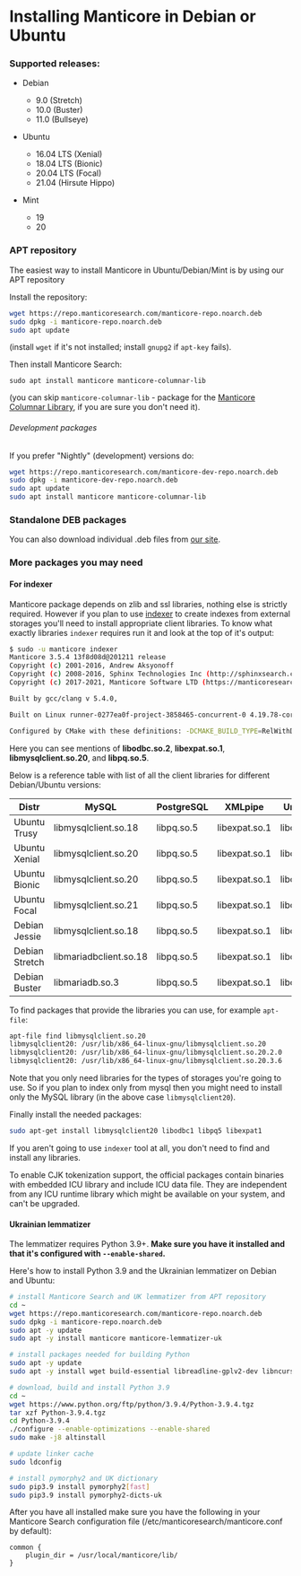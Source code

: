 # Installing Manticore in Debian or Ubuntu

### Supported releases:

* Debian
  * 9.0 (Stretch)
  * 10.0 (Buster)
  * 11.0 (Bullseye)

* Ubuntu
  * 16.04 LTS (Xenial)
  * 18.04 LTS (Bionic)
  * 20.04 LTS (Focal)
  * 21.04 (Hirsute Hippo)

* Mint
  * 19
  * 20

### APT repository
The easiest way to install Manticore in Ubuntu/Debian/Mint is by using our APT repository

Install the repository:
```bash
wget https://repo.manticoresearch.com/manticore-repo.noarch.deb
sudo dpkg -i manticore-repo.noarch.deb
sudo apt update
```
(install `wget` if it's not installed; install `gnupg2` if `apt-key` fails).

Then install Manticore Search:
```
sudo apt install manticore manticore-columnar-lib
```
(you can skip `manticore-columnar-lib` - package for the [Manticore Columnar Library](https://github.com/manticoresoftware/columnar), if you are sure you don't need it).

###### Development packages
If you prefer "Nightly" (development) versions do:
```bash
wget https://repo.manticoresearch.com/manticore-dev-repo.noarch.deb
sudo dpkg -i manticore-dev-repo.noarch.deb
sudo apt update
sudo apt install manticore manticore-columnar-lib
```

### Standalone DEB packages
You can also download individual .deb files from [our site](https://manticoresearch.com/downloads/).

### More packages you may need
#### For indexer
Manticore package depends on zlib and ssl libraries, nothing else is strictly required. However if you plan to use [indexer](../Adding_data_from_external_storages/Plain_indexes_creation.md#Indexer-tool) to create indexes from external storages you'll need to install appropriate client libraries. To know what exactly libraries `indexer` requires run it and look at the top of it's output:

```bash
$ sudo -u manticore indexer
Manticore 3.5.4 13f8d08d@201211 release
Copyright (c) 2001-2016, Andrew Aksyonoff
Copyright (c) 2008-2016, Sphinx Technologies Inc (http://sphinxsearch.com)
Copyright (c) 2017-2021, Manticore Software LTD (https://manticoresearch.com)

Built by gcc/clang v 5.4.0,

Built on Linux runner-0277ea0f-project-3858465-concurrent-0 4.19.78-coreos #1 SMP Mon Oct 14 22:56:39 -00 2019 x86_64 x86_64 x86_64 GNU/Linux

Configured by CMake with these definitions: -DCMAKE_BUILD_TYPE=RelWithDebInfo -DDISTR_BUILD=xenial -DUSE_SSL=ON -DDL_UNIXODBC=1 -DUNIXODBC_LIB=libodbc.so.2 -DDL_EXPAT=1 -DEXPAT_LIB=libexpat.so.1 -DUSE_LIBICONV=1 -DDL_MYSQL=1 -DMYSQL_LIB=libmysqlclient.so.20 -DDL_PGSQL=1 -DPGSQL_LIB=libpq.so.5 -DLOCALDATADIR=/var/data -DFULL_SHARE_DIR=/usr/share/manticore -DUSE_ICU=1 -DUSE_BISON=ON -DUSE_FLEX=ON -DUSE_SYSLOG=1 -DWITH_EXPAT=1 -DWITH_ICONV=ON -DWITH_MYSQL=1 -DWITH_ODBC=ON -DWITH_POSTGRESQL=1 -DWITH_RE2=1 -DWITH_STEMMER=1 -DWITH_ZLIB=ON -DGALERA_SOVERSION=31 -DSYSCONFDIR=/etc/manticoresearch
```

Here you can see mentions of **libodbc.so.2**, **libexpat.so.1**, **libmysqlclient.so.20**, and **libpq.so.5**.

Below is a reference table with list of all the client libraries for different Debian/Ubuntu versions:

| Distr | MySQL | PostgreSQL | XMLpipe | UnixODBC |
| - | - | - | - | - |
|  Ubuntu Trusy  |  libmysqlclient.so.18   |  libpq.so.5  | libexpat.so.1 |  libodbc.so.1 |
|  Ubuntu Xenial  |  libmysqlclient.so.20   |  libpq.so.5  | libexpat.so.1 |  libodbc.so.2 |
|  Ubuntu Bionic  |  libmysqlclient.so.20   |  libpq.so.5  | libexpat.so.1 |  libodbc.so.2 |
|  Ubuntu Focal  |  libmysqlclient.so.21   |  libpq.so.5  | libexpat.so.1 |  libodbc.so.2 |
|  Debian Jessie  | libmysqlclient.so.18    |  libpq.so.5  | libexpat.so.1 |  libodbc.so.2 |
|  Debian Stretch  | libmariadbclient.so.18 |  libpq.so.5  | libexpat.so.1 |  libodbc.so.2 |
|  Debian Buster  |  libmariadb.so.3        |  libpq.so.5  | libexpat.so.1 |  libodbc.so.2 |

To find packages that provide the libraries you can use, for example `apt-file`:

```bash
apt-file find libmysqlclient.so.20
libmysqlclient20: /usr/lib/x86_64-linux-gnu/libmysqlclient.so.20
libmysqlclient20: /usr/lib/x86_64-linux-gnu/libmysqlclient.so.20.2.0
libmysqlclient20: /usr/lib/x86_64-linux-gnu/libmysqlclient.so.20.3.6
```

Note that you only need libraries for the types of storages you're going to use. So if you plan to index only from mysql then you might need to install only the MySQL library (in the above case `libmysqlclient20`).

Finally install the needed packages:

```bash
sudo apt-get install libmysqlclient20 libodbc1 libpq5 libexpat1
```

If you aren't going to use `indexer` tool at all, you don't need to find and install any libraries.

To enable CJK tokenization support, the official packages contain binaries with embedded ICU library and include ICU data file. They are independent from any ICU runtime library which might be available on your system, and can't be upgraded.

#### Ukrainian lemmatizer
The lemmatizer requires Python 3.9+. **Make sure you have it installed and that it's configured with `--enable-shared`.**

Here's how to install Python 3.9 and the Ukrainian lemmatizer on Debian and Ubuntu:

```bash
# install Manticore Search and UK lemmatizer from APT repository
cd ~
wget https://repo.manticoresearch.com/manticore-repo.noarch.deb
sudo dpkg -i manticore-repo.noarch.deb
sudo apt -y update
sudo apt -y install manticore manticore-lemmatizer-uk

# install packages needed for building Python
sudo apt -y update
sudo apt -y install wget build-essential libreadline-gplv2-dev libncursesw5-dev libssl-dev libsqlite3-dev tk-dev libgdbm-dev libc6-dev libbz2-dev libffi-dev zlib1g-dev

# download, build and install Python 3.9
cd ~
wget https://www.python.org/ftp/python/3.9.4/Python-3.9.4.tgz
tar xzf Python-3.9.4.tgz
cd Python-3.9.4
./configure --enable-optimizations --enable-shared
sudo make -j8 altinstall

# update linker cache
sudo ldconfig

# install pymorphy2 and UK dictionary
sudo pip3.9 install pymorphy2[fast]
sudo pip3.9 install pymorphy2-dicts-uk
```

After you have all installed make sure you have the following in your Manticore Search configuration file (/etc/manticoresearch/manticore.conf by default):

```
common {
    plugin_dir = /usr/local/manticore/lib/
}
```
